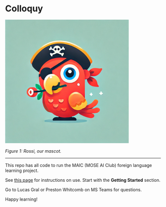 Colloquy
===

<img src="./rossi.png" width=400>

*Figure 1: Rossi, our mascot.*

---

This repo has all code to run the MAIC (MOSE AI Club) foreign language learning project.

See [this page](https://www.notion.so/Colloquy-Language-Learning-Setup-1d3b3d1ec5a08024bbb6fa3cecea29e3?pvs=4) for instructions on use. Start with the **Getting Started** section.

Go to Lucas Gral or Preston Whitcomb on MS Teams for questions.

Happy learning!
